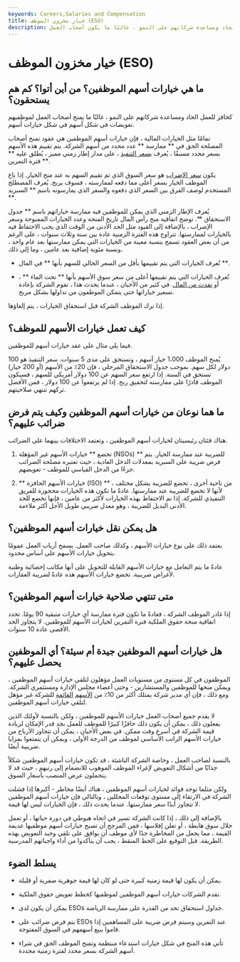 ```yaml
---
keywords: Careers,Salaries and Compensation
title: خيار مخزون الموظف (ESO)
description: ما هي خيارات الأسهم للموظفين؟ من أين أتوا؟ كم هم يستحقون؟ كحافز للعمل الجاد ومساعدة شركاتهم على النمو ، غالبًا ما يكون أصحاب العمل
---
```


# خيار مخزون الموظف (ESO)
## ما هي خيارات أسهم الموظفين؟ من أين أتوا؟ كم هم يستحقون؟

كحافز للعمل الجاد ومساعدة شركاتهم على النمو ، غالبًا ما يمنح أصحاب العمل لموظفيهم تعويضات في شكل أسهم في شكل خيارات أسهم.

تمامًا مثل الخيارات المالية ، فإن خيارات أسهم الموظفين هي عقود تمنح أصحاب المصلحة الحق في ** ممارسة ** عدد محدد من أسهم الشركة. يتم تقييم هذه الأسهم بسعر محدد مسبقًا ، يُعرف [بسعر التنفيذ](/strikeprice) ، على مدار إطار زمني مميز ، يُطلق عليه ** فترة التمرين **.

يكون [سعر الإضراب](/strikeprice) هو سعر السوق الذي تم تقييم السهم به عند منح الخيار. إذا باع الموظف الخيار بسعر أعلى مما دفعه لممارسته ، فسوف يربح. يُعرف المصطلح المستخدم لوصف الفرق بين السعر الذي دفعوه والسعر الذي يمارسونه باسم ** السبريد **.

يُعرف الإطار الزمني الذي يمكن للموظفين فيه ممارسة خياراتهم باسم ** جدول الاستحقاق **. توضح اتفاقية منح رأس المال تاريخ المنحة وعدد الخيارات الممنوحة وسعر الإضراب ، بالإضافة إلى القيود مثل الحد الأدنى من الوقت الذي يجب الاحتفاظ فيه بالخيارات لممارستها. تتراوح هذه الفترة الزمنية عادة بين سنة وثلاث سنوات ، على الرغم من أن بعض العقود تسمح بنسبة معينة من الخيارات التي يمكن ممارستها بعد عام واحد ، ونسبة مئوية إضافية بعد عامين ، وما إلى ذلك.

- تُعرف الخيارات التي يتم تقييمها بأقل من السعر الحالي للسهم بأنها ** في المال **.

- تُعرف الخيارات التي يتم تقييمها أعلى من سعر سوق الأسهم بأنها ** تحت الماء ** ، أو [نفدت من المال](/out-of-the-money). في كثير من الأحيان ، عندما يحدث هذا ، تقوم الشركة بإعادة تسعير خياراتها حتى يتمكن الموظفون من تداولها بشكل مربح.

إذا ترك الموظف الشركة قبل استحقاق الخيارات ، يتم إلغاؤها.

## كيف تعمل خيارات الأسهم للموظف؟

فيما يلي مثال على عقد خيارات أسهم للموظفين.

يُمنح الموظف 1،000 خيار أسهم ، وتستحق على مدى 5 سنوات. سعر التنفيذ هو 100 دولار لكل سهم. بموجب جدول الاستحقاق المرحلي ، فإن 20٪ من الأسهم (أو 200 خيار) تستحق في السنة. إذا ارتفع سعر السهم عن 100 دولار أمريكي للسهم ، فسيكون الموظف قادرًا على ممارسته لتحقيق ربح. إذا لم يرتفعوا عن 100 دولار ، فمن الأفضل تركهم تنتهي صلاحيتهم.

## ما هما نوعان من خيارات أسهم الموظفين وكيف يتم فرض ضرائب عليهم؟

هناك فئتان رئيسيتان لخيارات أسهم الموظفين ، وتعتمد الاختلافات بينهما على الضرائب.

1. تخضع ** خيارات الأسهم غير المؤهلة (NSOs) ** للضريبة عند ممارسة الخيار. يتم فرض ضريبة على السبريد بمعدلات الدخل العادية ، حيث تعتبره مصلحة الضرائب جزءًا من الدخل القياسي للموظف - تعويضهم.

2. ** خيارات الأسهم الحافزة (ISO) ** ، من ناحية أخرى ، تخضع للضريبة بشكل مختلف لأنها لا تخضع للضريبة عند ممارستها. عادةً ما تكون هذه الخيارات محجوزة للفريق التنفيذي للشركة. إذا تم الاحتفاظ بهذه الخيارات لأكثر من عامين ، فإنها تخضع للحد الأدنى البديل للضريبة ، وهو معدل ضريبي طويل الأجل أكثر ملاءمة.

## هل يمكن نقل خيارات أسهم الموظفين؟

يعتمد ذلك على نوع خيارات الأسهم ، وكذلك صاحب العمل. يسمح أرباب العمل عمومًا بتحويل خيارات الأسهم على أساس محدود.

عادةً ما يتم التعامل مع خيارات الأسهم القابلة للتحويل على أنها مكاتب إحصائية وطنية لأغراض ضريبية. تخضع خيارات الأسهم هذه عادةً لضريبة العقارات.

## متى تنتهي صلاحية خيارات أسهم الموظفين؟

إذا غادر الموظف الشركة ، فعادةً ما تكون فترة ممارسة أي خيارات متبقية 90 يومًا. تحدد اتفاقية منحة حقوق الملكية فترة التمرين لخيارات الأسهم للموظفين. لا يتجاوز الحد الأقصى عادة 10 سنوات.

## هل خيارات أسهم الموظفين جيدة أم سيئة؟ أي الموظفين يحصل عليهم؟

الموظفون في كل مستوى من مستويات العمل مؤهلون لتلقي خيارات أسهم الموظفين ، ويمكن منحها للموظفين والمستشارين - وحتى أعضاء مجلس الإدارة ومستثمري الشركة. ومع ذلك ، فإن أي مدير شركة يمتلك أكثر من 10٪ من [الأسهم](/outstandingshares) [القائمة](/outstandingshares) للشركة غير مؤهل لتلقي خيارات أسهم الموظفين.

لا يقدم جميع أصحاب العمل خيارات الأسهم للموظفين ، ولكن بالنسبة لأولئك الذين يفعلون ذلك ، يمكن أن يكون ذلك حافزًا كبيرًا للموظف للعمل بجد قدر الإمكان لزيادة قيمة الشركة في أسرع وقت ممكن. في بعض الأحيان ، يمكن أن تتجاوز الأرباح من خيارات الأسهم الراتب الأساسي لموظف من الدرجة الأولى ، ويمكن أن يتمتعوا بمزايا ضريبية أيضًا.

بالنسبة لصاحب العمل ، وخاصة الشركة الناشئة ، قد تكون خيارات أسهم الموظفين شكلاً جذابًا من أشكال التعويض لإغراء الموظف الموهوب للانضمام إلى رتبهم ، حيث قد لا يتحملون عرض المنصب بأسعار السوق.

ولكن مثلما توجد فوائد لخيارات أسهم الموظفين ، هناك أيضًا مخاطر - أكبرها إذا فشلت الشركة في الارتقاء إلى مستوى توقعات المحللين ، وبالتالي فإن خيارات أسهم الموظفين لا تتجاوز أبدًا سعر ممارستها. عندما يحدث ذلك ، فإن الخيارات ليس لها قيمة.

بالإضافة إلى ذلك ، إذا كانت الشركة تسير في اتجاه هبوطي في دورة حياتها ، أو تعمل خلال سوق هابطة ، أو تعلن إفلاسها ، فمن المرجح أن تصبح خيارات أسهم موظفيها عديمة القيمة ، مما يجعل من المخاطرة جدًا لأي موظف أن يوافق على تلقي وحيد التعويض بهذه الطريقة. قبل التوقيع على الخط المنقط ، يجب أن يتأكدوا من أداء واجباتهم المدرسية.

## يسلط الضوء

- يمكن أن يكون لها قيمة زمنية كبيرة حتى لو كان لها قيمة جوهرية صفرية أو قليلة.

- تقدم الشركات خيارات أسهم الموظفين لموظفيها كخطط تعويض حقوق الملكية.

- يمكن أن يكون لدى ESOs جداول استحقاق تحد من القدرة على ممارسة الرياضة.

- يتم فرض ضرائب على ESOs عند التمرين وسيتم فرض ضريبة على المساهمين إذا قاموا ببيع أسهمهم في السوق المفتوحة.

- تأتي هذه المنح في شكل خيارات استدعاء منتظمة وتمنح الموظف الحق في شراء أسهم الشركة بسعر محدد لفترة زمنية محددة.

